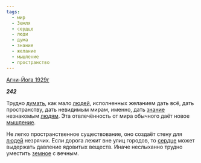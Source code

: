 ```yaml
---
tags:
  - мир
  - Земля
  - сердце
  - люди
  - дума
  - знание
  - желание
  - мышление
  - пространство
---
```

[Агни-Йога 1929г](https://127.0.0.1:4002/agni/1929)

___242___

Трудно [думать](../../../tags/#дума), как мало [людей](../../../tags/#люди), исполненных желанием дать всё, дать пространству, дать невидимым мирам, именно, дать [знание](../../../tags/#знание) незнакомым [людям](../../../tags/#люди). Эта отвлечённость от мира обычного даёт новое [мышление](../../../tags/#мышление).   

Не легко пространственное существование, оно создаёт стену для [людей](../../../tags/#люди) незрячих. Если дорога лежит вне улиц городов, то [сердце](../../../tags/#сердце) может выдержать давление ядовитых веществ. Иначе неслыханно трудно уместить [земное](../../../tags/#Земля) с вечным.